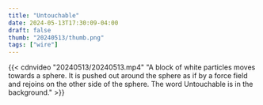 ```yaml
---
title: "Untouchable"
date: 2024-05-13T17:30:09-04:00
draft: false
thumb: "20240513/thumb.png"
tags: ["wire"]
---
```


{{< cdnvideo "20240513/20240513.mp4" "A block of white particles moves towards a sphere. It is pushed out around the sphere as if by a force field and rejoins on the other side of the sphere. The word Untouchable is in the background." >}}
